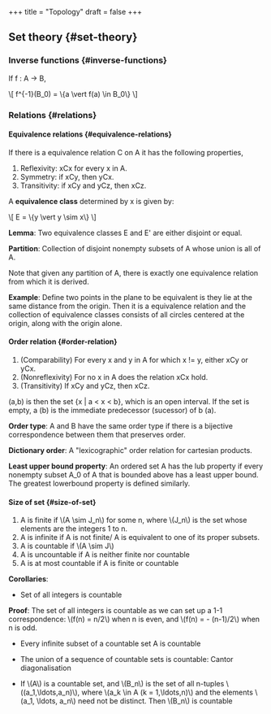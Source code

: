 +++
title = "Topology"
draft = false
+++

## Set theory {#set-theory}


### Inverse functions {#inverse-functions}

If f : A -> B,

\\[
f^{-1}(B\_0) = \\{a \vert f(a) \in B\_0\\}
\\]


### Relations {#relations}


#### Equivalence relations {#equivalence-relations}

If there is a equivalence relation C on A it has the following properties,

1.  Reflexivity: xCx for every x in A.
2.  Symmetry: if xCy, then yCx.
3.  Transitivity: if xCy and yCz, then xCz.

A **equivalence class** determined by x is given by:

\\[
E = \\{y \vert y \sim x\\}
\\]

**Lemma**: Two equivalence classes E and E' are either disjoint or equal.

**Partition**: Collection of disjoint nonempty subsets of A whose union is all of A.

Note that given any partition of A, there is exactly one equivalence relation from which it is derived.

**Example**: Define two points in the plane to be equivalent is they lie at the same distance from the origin. Then it is a equivalence relation and the collection of equivalence classes consists of all circles centered at the origin, along with the origin alone.


#### Order relation {#order-relation}

1.  (Comparability) For every x and y in A for which x != y, either xCy or yCx.
2.  (Nonreflexivity) For no x in A does the relation xCx hold.
3.  (Transitivity) If xCy and yCz, then xCz.

(a,b) is then the set {x | a < x < b}, which is an open interval. If the set is empty, a (b) is the immediate predecessor (sucessor) of b (a).

**Order type**: A and B have the same order type if there is a bijective correspondence between them that preserves order.

**Dictionary order**: A "lexicographic" order relation for cartesian products.

**Least upper bound property**: An ordered set A has the lub property if every nonempty subset A\_0 of A that is bounded above has a least upper bound. The greatest lowerbound property is defined similarly.


#### Size of set {#size-of-set}

1.  A is finite if \\(A \sim J\_n\\) for some n, where \\(J\_n\\) is the set whose elements are the integers 1 to n.
2.  A is infinite if A is not finite/ A is equivalent to one of its proper subsets.
3.  A is countable if \\(A \sim J\\)
4.  A is uncountable if A is neither finite nor countable
5.  A is at most countable if A is finite or countable

**Corollaries**:

-   Set of all integers is countable

**Proof**: The set of all integers is countable as we can set up a 1-1 correspondence: \\(f(n) = n/2\\) when n is even, and \\(f(n) = - (n-1)/2\\) when n is odd.

-   Every infinite subset of a countable set A is countable

-   The union of a sequence of countable sets is countable: Cantor diagonalisation

-   If \\(A\\) is a countable set, and \\(B\_n\\) is the set of all n-tuples \\((a\_1,\ldots,a\_n)\\), where \\(a\_k \in A (k = 1,\ldots,n)\\) and the elements \\(a\_1, \ldots, a\_n\\) need not be distinct. Then \\(B\_n\\) is countable
